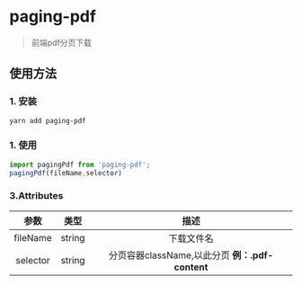 # paging-pdf

> 前端pdf分页下载
>

## 使用方法

###  1. 安装

```bash
yarn add paging-pdf
```
###  1. 使用
```js
import pagingPdf from 'paging-pdf';
pagingPdf(fileName,selector)
```

### 3.Attributes

|     参数     |  类型   |                    描述                     |
| :----------: | :-----: | :-----------------------------------------: |
|     fileName     | string |     下载文件名     |
|     selector     | string |     分页容器className,以此分页 **例：.pdf-content**     |
